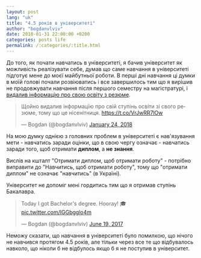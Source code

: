 ```yaml
---
layout: post
lang: "uk"
title: "4.5 років в університеті"
author: "bogdanvlviv"
date: 2018-01-31 22:00:00 +0200
categories: posts life
permalink: /:categories/:title.html
---
```


До того, як почати навчатись в університеті, я бачив університет як можливість реалізувати себе, думав що саме навчання в університеті підготує мене до моєї майбутньої роботи.
В перші дні навчання ці думки в моїй голові почали розвіюватись і все завершилось тим що я вирішив не продовжувати навчання після першого семестру на магістратурі, і [видалив інформацію про свою освіту з резюме](https://github.com/bogdanvlviv/bogdanvlviv.github.io/commit/a09e3a38e176dac83e0e76b6e5ae51aba55308a8).

<blockquote class="twitter-tweet" data-lang="en"><p lang="uk" dir="ltr">Щойно видалив інформацїю про свій ступінь освіти зі свого резюме, тому що це нісенітниця. <a href="https://t.co/VrJwRR7lOw">https://t.co/VrJwRR7lOw</a></p>&mdash; Bogdan (@bogdanvlviv) <a href="https://twitter.com/bogdanvlviv/status/956230362639863809?ref_src=twsrc%5Etfw">January 24, 2018</a></blockquote>

На мою думку однією з головних проблем в університеті є нав'язування мети - навчатись заради оцінки, що в свою чергу означає - навчатись заради того, щоб отримати **диплом**, а **не знання**.

Вислів на кшталт "Отримати диплом, щоб отримати роботу" - потрібно виправити до "Навчитись, щоб отримати роботу", тому що "отримати диплом" не означає "навчитись" (в Україні).

Університет не допоміг мені гордитись тим що я отримав ступінь Бакалавра.

<blockquote class="twitter-tweet" data-lang="en"><p lang="en" dir="ltr">Today I got Bachelor&#39;s degree. Hooray! 🎓 <a href="https://t.co/IGGbgglo4m">pic.twitter.com/IGGbgglo4m</a></p>&mdash; Bogdan (@bogdanvlviv) <a href="https://twitter.com/bogdanvlviv/status/876757480361086976?ref_src=twsrc%5Etfw">June 19, 2017</a></blockquote>

Неможу сказати, що навчання в університеті було помилкою, що нічого не навчився протягом 4.5 років, але тільки через все те що відбувалось навколо, що ніколи б не відбулось якщо б я не поступив в університет.
